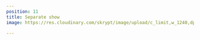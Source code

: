 ```yaml
---
position: 11
title: Separate show
image: https://res.cloudinary.com/skrypt/image/upload/c_limit,w_1240,dpr_auto,f_auto/v1598892847/chrinas/IMG_6543_jzykmg.jpg

---
```

